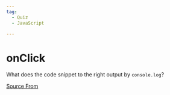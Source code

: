 ```yaml
---
tag:
  - Quiz
  - JavaScript

---
```

  
# onClick

What does the code snippet to the right output by `console.log`?


[Source From](https://bigfrontend.dev/quiz/messsage-channel-is-async)

  